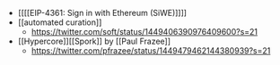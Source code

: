 - [[[[EIP-4361: Sign in with Ethereum (SiWE)]]]]
- [[automated curation]]
    - https://twitter.com/soft/status/1449406390976409600?s=21
- [[Hypercore]][[Spork]] by [[Paul Frazee]]
    - https://twitter.com/pfrazee/status/1449479462144380939?s=21
